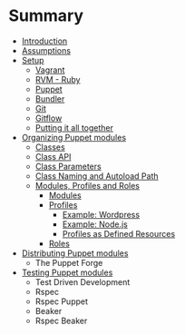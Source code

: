 # Summary

* [Introduction](README.md)
* [Assumptions](chapter1.md)
* [Setup](chapter2.md)
   * [Vagrant](vagrant.md)
   * [RVM - Ruby](rvm_-_ruby.md)
   * [Puppet](puppet.md)
   * [Bundler](bundler.md)
   * [Git](git.md)
   * [Gitflow](gitflow.md)
   * [Putting it all together](putting_it_all_together.md)
* [Organizing Puppet modules](chapter3.md)
   * [Classes](classes.md)
   * [Class API](class_api.md)
   * [Class Parameters](class_parameters.md)
   * [Class Naming and Autoload Path](class_naming_and_autoload_path.md)
   * [Modules, Profiles and Roles](modules,_profiles_and_roles.md)
       * [Modules](modules.md)
       * [Profiles](profiles.md)
           * [Example: Wordpress](example_wordpress.md)
           * [Example: Node.js](example_nodejs.md)
           * [Profiles as Defined Resources](profiles_as_defined_resources.md)
       * [Roles](roles.md)
* [Distributing Puppet modules](chapter4.md)
   * The Puppet Forge
* [Testing Puppet modules](chapter5.md)
   * Test Driven Development
   * Rspec
   * Rspec Puppet
   * Beaker
   * Rspec Beaker

